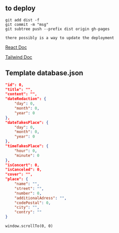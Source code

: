 ## to deploy

```
git add dist -f
git commit -m "msg"
git subtree push --prefix dist origin gh-pages

there possibly is a way to update the deployment
```

[React Doc](https://react.dev/)

[Tailwind Doc](https://tailwindcss.com/docs/installation/using-vite)

## Template database.json
```json
"id": 0,
"title": "",
"content": "",
"dateRedaction": {
    "day": 0,
    "month": 0,
    "year": 0
},
"dateTakesPlace": {
    "day": 0,
    "month": 0,
    "year": 0
},
"timeTakesPlace": {
    "hour": 0,
    "minute": 0
},
"isConcert": 0,
"isCanceled": 0,
"cover": "",
"place": {
    "name": "",
    "street": "",
    "number": 0,
    "additionalAdress": "",
    "codePostal": 0,
    "city": "",
    "contry": ""
}
```

```
window.scrollTo(0, 0)
```
